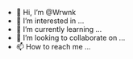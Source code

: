 - 👋 Hi, I’m @Wrwnk
- 👀 I’m interested in ...
- 🌱 I’m currently learning ...
- 💞️ I’m looking to collaborate on ...
- 📫 How to reach me ...

<!---
Wrwnk/Wrwnk is a ✨ special ✨ repository because its `README.md` (this file) appears on your GitHub profile.
You can click the Preview link to take a look at your changes.
--->
